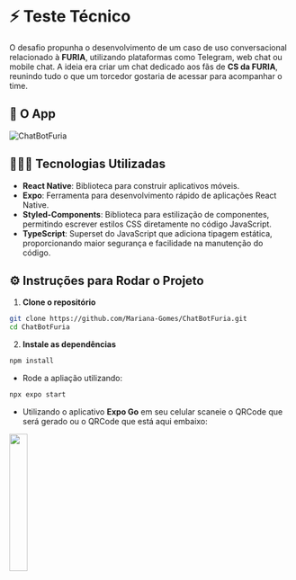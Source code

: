 # ⚡ Teste Técnico  
O desafio propunha o desenvolvimento de um caso de uso conversacional relacionado à **FURIA**, utilizando plataformas como Telegram, web chat ou mobile chat. A ideia era criar um chat dedicado aos fãs de **CS da FURIA**, reunindo tudo o que um torcedor gostaria de acessar para acompanhar o time.

## 📱 O App  

![ChatBotFuria](https://github.com/user-attachments/assets/3205effb-ebee-497d-a047-96b9523d6ba9)

## 👩🏻‍💻 Tecnologias Utilizadas  
- **React Native**: Biblioteca para construir aplicativos móveis.  
- **Expo**: Ferramenta para desenvolvimento rápido de aplicações React Native.  
- **Styled-Components**: Biblioteca para estilização de componentes, permitindo escrever estilos CSS diretamente no código JavaScript.  
- **TypeScript**: Superset do JavaScript que adiciona tipagem estática, proporcionando maior segurança e facilidade na manutenção do código.  


## ⚙️ Instruções para Rodar o Projeto  
1. **Clone o repositório**  
```bash
git clone https://github.com/Mariana-Gomes/ChatBotFuria.git  
cd ChatBotFuria
```

2. **Instale as dependências**

```bash
npm install
```

- Rode a apliação utilizando:

```bash
npx expo start
```
- Utilizando o aplicativo **Expo Go** em seu celular scaneie o QRCode que será gerado ou o QRCode que está aqui embaixo:

<img src="https://github.com/user-attachments/assets/f08da05c-aaed-42d9-acc8-06157650fe80" width="25%"/>


